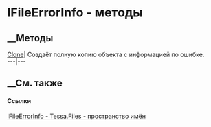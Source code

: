 # IFileErrorInfo - методы
##  __Методы
[Clone](M_Tessa_Files_IFileErrorInfo_Clone.htm)| Создаёт полную копию объекта
с информацией по ошибке.  
---|---  
##  __См. также
#### Ссылки
[IFileErrorInfo - ](T_Tessa_Files_IFileErrorInfo.htm)
[Tessa.Files - пространство имён](N_Tessa_Files.htm)
